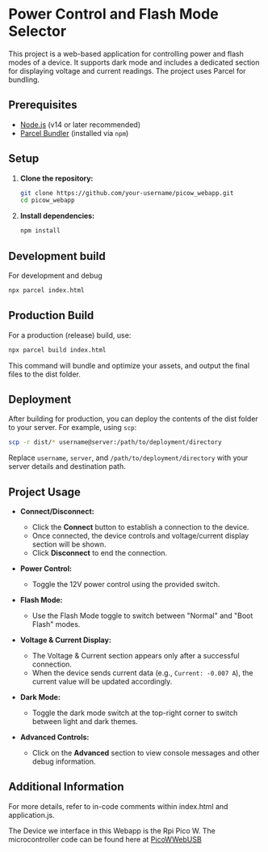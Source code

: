 # Power Control and Flash Mode Selector

This project is a web-based application for controlling power and flash modes of a device. It supports dark mode and includes a dedicated section for displaying voltage and current readings. The project uses Parcel for bundling.

## Prerequisites

- [Node.js](https://nodejs.org/) (v14 or later recommended)
- [Parcel Bundler](https://parceljs.org/) (installed via `npm`)

## Setup

1. **Clone the repository:**

   ```bash
   git clone https://github.com/your-username/picow_webapp.git
   cd picow_webapp

2. **Install dependencies:**
   ```bash
   npm install

## Development build
For development and debug
  ```bash
  npx parcel index.html
  ```

## Production Build

For a production (release) build, use:

  ```bash
  npx parcel build index.html
  ```

This command will bundle and optimize your assets, and output the final files to the dist folder.

## Deployment

After building for production, you can deploy the contents of the dist folder to your server. For example, using `scp`:

```bash
scp -r dist/* username@server:/path/to/deployment/directory
```

Replace `username`, `server`, and `/path/to/deployment/directory` with your server details and destination path.

## Project Usage

- **Connect/Disconnect:**  
  - Click the **Connect** button to establish a connection to the device.
  - Once connected, the device controls and voltage/current display section will be shown.
  - Click **Disconnect** to end the connection.

- **Power Control:**  
  - Toggle the 12V power control using the provided switch.

- **Flash Mode:**  
  - Use the Flash Mode toggle to switch between "Normal" and "Boot Flash" modes.

- **Voltage & Current Display:**  
  - The Voltage & Current section appears only after a successful connection.
  - When the device sends current data (e.g., `Current: -0.007 A`), the current value will be updated accordingly.

- **Dark Mode:**  
  - Toggle the dark mode switch at the top-right corner to switch between light and dark themes.

- **Advanced Controls:**  
  - Click on the **Advanced** section to view console messages and other debug information.

## Additional Information

For more details, refer to in-code comments within index.html and application.js.

The Device we interface in this Webapp is the Rpi Pico W. 
The microcontroller code can be found here at [PicoWWebUSB](https://github.com/elementosystems/PicoWWebUSB)


